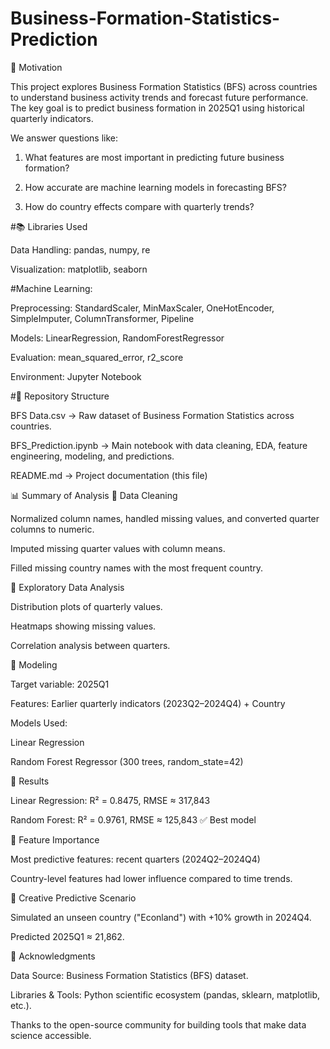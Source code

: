 # Business-Formation-Statistics-Prediction
📌 Motivation

This project explores Business Formation Statistics (BFS) across countries to understand business activity trends and forecast future performance.
The key goal is to predict business formation in 2025Q1 using historical quarterly indicators.

We answer questions like:

1. What features are most important in predicting future business formation?

2. How accurate are machine learning models in forecasting BFS?

3. How do country effects compare with quarterly trends?

#📚 Libraries Used

Data Handling: pandas, numpy, re

Visualization: matplotlib, seaborn

#Machine Learning:

Preprocessing: StandardScaler, MinMaxScaler, OneHotEncoder, SimpleImputer, ColumnTransformer, Pipeline

Models: LinearRegression, RandomForestRegressor

Evaluation: mean_squared_error, r2_score

Environment: Jupyter Notebook

#📂 Repository Structure

BFS Data.csv → Raw dataset of Business Formation Statistics across countries.

BFS_Prediction.ipynb → Main notebook with data cleaning, EDA, feature engineering, modeling, and predictions.

README.md → Project documentation (this file)

📊 Summary of Analysis
🔹 Data Cleaning

Normalized column names, handled missing values, and converted quarter columns to numeric.

Imputed missing quarter values with column means.

Filled missing country names with the most frequent country.

🔹 Exploratory Data Analysis

Distribution plots of quarterly values.

Heatmaps showing missing values.

Correlation analysis between quarters.

🔹 Modeling

Target variable: 2025Q1

Features: Earlier quarterly indicators (2023Q2–2024Q4) + Country

Models Used:

Linear Regression

Random Forest Regressor (300 trees, random_state=42)

🔹 Results

Linear Regression: R² = 0.8475, RMSE ≈ 317,843

Random Forest: R² = 0.9761, RMSE ≈ 125,843 ✅ Best model

🔹 Feature Importance

Most predictive features: recent quarters (2024Q2–2024Q4)

Country-level features had lower influence compared to time trends.

🔹 Creative Predictive Scenario

Simulated an unseen country ("Econland") with +10% growth in 2024Q4.

Predicted 2025Q1 ≈ 21,862.

🙏 Acknowledgments

Data Source: Business Formation Statistics (BFS) dataset.

Libraries & Tools: Python scientific ecosystem (pandas, sklearn, matplotlib, etc.).

Thanks to the open-source community for building tools that make data science accessible.
